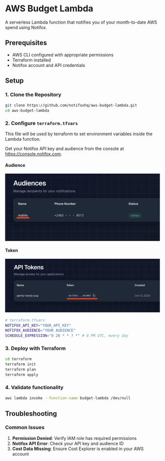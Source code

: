 # AWS Budget Lambda

A serverless Lambda function that notifies you of your month-to-date AWS spend using Notifox.

## Prerequisites

- AWS CLI configured with appropriate permissions
- Terraform installed
- Notifox account and API credentials

## Setup

### 1. Clone the Repository

```bash
git clone https://github.com/notifoxhq/aws-budget-lambda.git
cd aws-budget-lambda
```

### 2. Configure `terraform.tfvars`
This file will be used by terraform to set environment variables inside the Lambda function.

Get your Notifox API key and audience from the console at https://console.notifox.com.

#### Audience
![Screenshot of audience in Notifox](https://github.com/notifoxhq/aws-budget-lambda/blob/main/img/audience.png?raw=true)

#### Token
![Screenshot of token in Notifox](https://github.com/notifoxhq/aws-budget-lambda/blob/main/img/token.png?raw=true)

```bash
# terraform.tfvars
NOTIFOX_API_KEY="YOUR_API_KEY"
NOTIFOX_AUDIENCE="YOUR AUDIENCE"
SCHEDULE_EXPRESSION="0 20 * * ? *" # 8 PM UTC, every day
```


### 3. Deploy with Terraform

```bash
cd terraform
terraform init
terraform plan
terraform apply
```

### 4. Validate functionality

```bash
aws lambda invoke --function-name budget-lambda /dev/null
```


## Troubleshooting

### Common Issues

1. **Permission Denied**: Verify IAM role has required permissions
2. **Notifox API Error**: Check your API key and audience ID
3. **Cost Data Missing**: Ensure Cost Explorer is enabled in your AWS account
